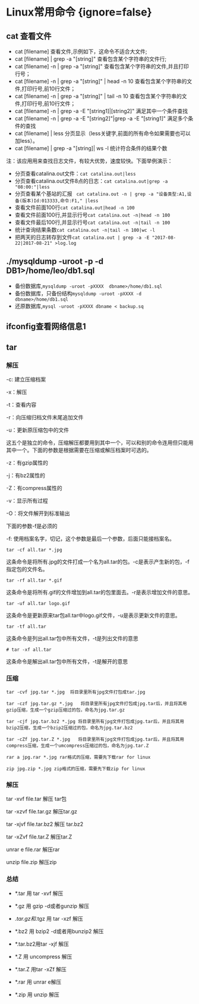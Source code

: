 # Linux常用命令 {ignore=false}

## cat 查看文件
* cat [filename]
查看文件,示例如下，这命令不适合大文件;
* cat [filename] | grep -a "[string]" 
查看包含某个字符串的文件行;
* cat [filename] -n | grep -a "[string]"
查看包含某个字符串的文件,并且打印行号；
* cat [filename] -n | grep -a "[string]" | head -n 10
查看包含某个字符串的文件,打印行号,前10行文件；
* cat [filename] -n | grep -a "[string]" | tail -n 10
查看包含某个字符串的文件,打印行号,前10行文件；
* cat [filename] -n | grep -a -E "[string1]|[string2]"
满足其中一个条件查找
* cat [filename] -n | grep -a -E "[string2]"|grep -a -E "[string1]"
满足多个条件的查找
* cat [filename] | less
分页显示（less关键字,前面的所有命令如果需要也可以加less）。
* cat [filename] | grep -a "[string]| ws -l
统计符合条件的结果个数



注：该应用用来查找日志文件，有较大优势，速度较快。下面举例演示：
* 分页查看catalina.out文件：``cat catalina.out|less``
* 分页查看catalina.out文件8点的日志：``cat catalina.out|grep -a "08:00:"|less``
* 分页查看某个基站的汇报 `` cat catalina.out -n | grep -a "设备类型:A1,设备(版本)Id:013333,命令:F1," |less``
* 查看文件前面100行``cat catalina.out|head -n 100``
* 查看文件前面100行,并显示行号``cat catalina.out -n|head -n 100``
* 查看文件最后100行,并显示行号``cat catalina.out -n|tail -n 100``
* 统计查询结果条数``cat catalina.out -n|tail -n 100|wc -l``
* 把两天的日志转存到文件``cat catalina.out | grep -a -E "2017-08-22|2017-08-21" >log.log``

## ./mysqldump -uroot -p -d DB1>/home/leo/db1.sql
* 备份数据库,``mysqldump -uroot -pXXXX  dbname>/home/db1.sql``
* 备份数据库，只备份结构``mysqldump -uroot -pXXXX -d dbname>/home/db1.sql``
* 还原数据库,``mysql -uroot -pXXXX dbname < backup.sq``


## ifconfig查看网络信息1

## tar 
### 解压

-c: 建立压缩档案

-x：解压

-t：查看内容

-r：向压缩归档文件末尾追加文件

-u：更新原压缩包中的文件

这五个是独立的命令，压缩解压都要用到其中一个，可以和别的命令连用但只能用其中一个。下面的参数是根据需要在压缩或解压档案时可选的。

-z：有gzip属性的

-j：有bz2属性的

-Z：有compress属性的

-v：显示所有过程

-O：将文件解开到标准输出


下面的参数-f是必须的

-f: 使用档案名字，切记，这个参数是最后一个参数，后面只能接档案名。
```
tar -cf all.tar *.jpg
```
这条命令是将所有.jpg的文件打成一个名为all.tar的包。-c是表示产生新的包，-f指定包的文件名。
```
tar -rf all.tar *.gif
```
这条命令是将所有.gif的文件增加到all.tar的包里面去。-r是表示增加文件的意思。
```
tar -uf all.tar logo.gif
```
这条命令是更新原来tar包all.tar中logo.gif文件，-u是表示更新文件的意思。
```
tar -tf all.tar
```
这条命令是列出all.tar包中所有文件，-t是列出文件的意思
```
# tar -xf all.tar
```
这条命令是解出all.tar包中所有文件，-t是解开的意思

### 压缩
```
tar -cvf jpg.tar *.jpg  将目录里所有jpg文件打包成tar.jpg 

tar -czf jpg.tar.gz *.jpg   将目录里所有jpg文件打包成jpg.tar后，并且将其用gzip压缩，生成一个gzip压缩过的包，命名为jpg.tar.gz

tar -cjf jpg.tar.bz2 *.jpg 将目录里所有jpg文件打包成jpg.tar后，并且将其用bzip2压缩，生成一个bzip2压缩过的包，命名为jpg.tar.bz2

tar -cZf jpg.tar.Z *.jpg   将目录里所有jpg文件打包成jpg.tar后，并且将其用compress压缩，生成一个umcompress压缩过的包，命名为jpg.tar.Z

rar a jpg.rar *.jpg rar格式的压缩，需要先下载rar for linux

zip jpg.zip *.jpg zip格式的压缩，需要先下载zip for linux
```

### 解压 


tar -xvf file.tar 解压 tar包

tar -xzvf file.tar.gz 解压tar.gz

tar -xjvf file.tar.bz2   解压 tar.bz2

tar -xZvf file.tar.Z   解压tar.Z

unrar e file.rar 解压rar

unzip file.zip 解压zip

### 总结 


* *.tar 用 tar -xvf 解压

* *.gz 用 gzip -d或者gunzip 解压

* *.tar.gz和*.tgz 用 tar -xzf 解压

* *.bz2 用 bzip2 -d或者用bunzip2 解压

* *.tar.bz2用tar -xjf 解压

* *.Z 用 uncompress 解压

* *.tar.Z 用tar -xZf 解压

* *.rar 用 unrar e解压

* *.zip 用 unzip 解压


